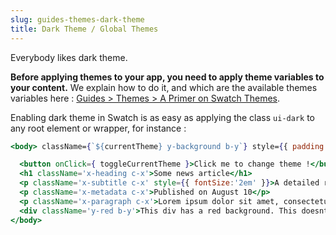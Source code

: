 ```yaml
---
slug: guides-themes-dark-theme
title: Dark Theme / Global Themes
---
```


Everybody likes dark theme.

**Before applying themes to your app, you need to apply theme variables to your content.** We explain how to do it, and which are the available themes variables here :  [Guides > Themes > A Primer on Swatch Themes](./guides-themes-introduction).


Enabling dark theme in Swatch is as easy as applying the class `ui-dark` to any root element or wrapper, for instance :


```jsx live
<body> className={`${currentTheme} y-background b-y`} style={{ padding:'1em' }}>

  <button onClick={ toggleCurrentTheme }>Click me to change theme !</button>
  <h1 className='x-heading c-x'>Some news article</h1>
  <p className='x-subtitle c-x' style={{ fontSize:'2em' }}>A detailed reason for you to read the article </p>
  <p className='x-metadata c-x'>Published on August 10</p>
  <p className='x-paragraph c-x'>Lorem ipsum dolor sit amet, consectetur adipiscing elit. Duis fringilla ligula vel mollis ultrices. Proin sodales faucibus sodales. Ut libero nisi, venenatis in neque interdum, ullamcorper scelerisque erat. Phasellus non lectus nisl. Quisque vel laoreet libero. Cras mi ante, efficitur a tincidunt ac, cursus at metus. Morbi porttitor magna non ipsum porttitor, vitae scelerisque arcu ullamcorper. Aenean non sapien vel leo aliquam dictum in in metus. In et elit mauris. Pellentesque ac pharetra erat. </p>
  <div className='y-red b-y'>This div has a red background. This doesnt change with the theme.</div>
</body>
```

